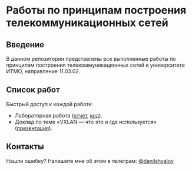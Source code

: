 # Работы по принципам построения телекоммуникационных сетей

## Введение

В данном репозитории представлены все выполненные работы по принципам построения
телекоммуникационных сетей в университете ИТМО, направление 11.03.02.

## Список работ

Быстрый доступ к каждой работе:

- Лабораторная работа ([отчет](lab/tex/report.pdf),
   [код](lab/code/)).
- Доклад по теме «VXLAN — что это и где используется»
   ([презентация](report/report.pdf)).

## Контакты

Нашли ошибку? Напишите мне об этом в телеграм:
[@danilshvalov](https://t.me/danilshvalov)
